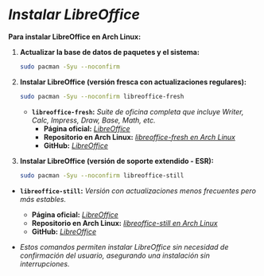 <!-- Autor: Daniel Benjamin Perez Morales -->
<!-- GitHub: https://github.com/DanielBenjaminPerezMoralesDev13 -->
<!-- Gitlab: https://gitlab.com/DanielBenjaminPerezMoralesDev13 -->
<!-- Correo electrónico: danielperezdev@proton.me -->

# ***Instalar LibreOffice***

**Para instalar LibreOffice en Arch Linux:**

1. **Actualizar la base de datos de paquetes y el sistema:**

   ```bash
   sudo pacman -Syu --noconfirm
   ```

2. **Instalar LibreOffice (versión fresca con actualizaciones regulares):**

   ```bash
   sudo pacman -Syu --noconfirm libreoffice-fresh
   ```

   - **`libreoffice-fresh`:** *Suite de oficina completa que incluye Writer, Calc, Impress, Draw, Base, Math, etc.*
     - **Página oficial:** *[LibreOffice](https://www.libreoffice.org/ "https://www.libreoffice.org/")*
     - **Repositorio en Arch Linux:** *[libreoffice-fresh en Arch Linux](https://archlinux.org/packages/extra/x86_64/libreoffice-fresh/ "https://archlinux.org/packages/extra/x86_64/libreoffice-fresh/")*
     - **GitHub:** *[LibreOffice](https://github.com/LibreOffice "https://github.com/LibreOffice")*

3. **Instalar LibreOffice (versión de soporte extendido - ESR):**

   ```bash
   sudo pacman -Syu --noconfirm libreoffice-still
   ```

- **`libreoffice-still`:** *Versión con actualizaciones menos frecuentes pero más estables.*
  - **Página oficial:** *[LibreOffice](https://www.libreoffice.org/ "https://www.libreoffice.org/")*
  - **Repositorio en Arch Linux:** *[libreoffice-still en Arch Linux](https://archlinux.org/packages/extra/x86_64/libreoffice-still/ "https://archlinux.org/packages/extra/x86_64/lib|reoffice-still/")*
  - **GitHub:** *[LibreOffice](https://github.com/LibreOffice "https://github.com/LibreOffice")*

- *Estos comandos permiten instalar LibreOffice sin necesidad de confirmación del usuario, asegurando una instalación sin interrupciones.*
